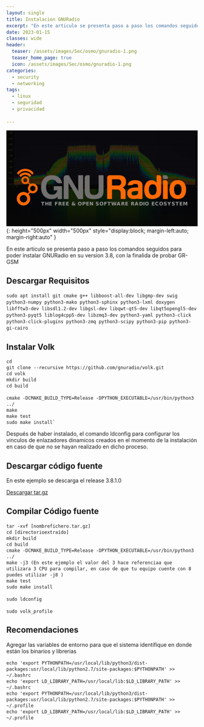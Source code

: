 ```yaml
---
layout: single
title: Instalacion GNURadio 
excerpt: "En este articulo se presenta paso a paso los comandos seguidos para poder instalar GNURadio en su version 3.8, con la finalida de probar GR-GSM "
date: 2023-01-15
classes: wide
header:
  teaser: /assets/images/Sec/osmo/gnuradio-1.png
  teaser_home_page: true
  icon: /assets/images/Sec/osmo/gnuradio-1.png
categories:
  - security
  - networking
tags:
  - linux
  - seguridad
  - privacidad

---
```

![](/assets/images/Sec/osmo/gnuradio-1.png){: height="500px" width="500px" style="display:block; margin-left:auto; margin-right:auto" }



En este articulo se presenta paso a paso los comandos seguidos para poder instalar GNURadio en su version 3.8, con la finalida de probar GR-GSM



## Descargar Requisitos

`sudo apt install git cmake g++ libboost-all-dev libgmp-dev swig python3-numpy python3-mako python3-sphinx python3-lxml doxygen libfftw3-dev libsdl1.2-dev libgsl-dev libqwt-qt5-dev libqt5opengl5-dev python3-pyqt5 liblog4cpp5-dev libzmq3-dev python3-yaml python3-click python3-click-plugins python3-zmq python3-scipy python3-pip python3-gi-cairo`

## Instalar Volk

    cd
    git clone --recursive https://github.com/gnuradio/volk.git
    cd volk
    mkdir build
    cd build

    cmake -DCMAKE_BUILD_TYPE=Release -DPYTHON_EXECUTABLE=/usr/bin/python3 ../
    make
    make test
    sudo make install`

Después de haber instalado, el comando ldconfig para configurar los vinculos de enlazadores dinamicos creados en el momento de la instalación en caso de que no se hayan realizado en dicho proceso.


## Descargar código fuente

En este ejemplo se descarga el release 3.8.1.0

[Descargar tar.gz](https://github.com/gnuradio/gnuradio/archive/refs/tags/v3.8.5.0.tar.gz)


## Compilar Código fuente

    tar -xvf [nombrefichero.tar.gz]
    cd [directorioextraído]
    mkdir build
    cd build
    cmake -DCMAKE_BUILD_TYPE=Release -DPYTHON_EXECUTABLE=/usr/bin/python3 ../
    make -j3 (En este ejemplo el valor del 3 hace referenciaa que utilizara 3 CPU para compilar, en caso de que tu equipo cuente con 8 puedes utilizar -j8 )
    make test
    sudo make install 

    sudo ldconfig

    sudo volk_profile


## Recomendaciones

Agregar las variables de entorno para que el sistema identifique en donde están los binarios y librerias 
    
    echo 'export PYTHONPATH=/usr/local/lib/python3/dist-packages:usr/local/lib/python2.7/site-packages:$PYTHONPATH' >> ~/.bashrc
    echo 'export LD_LIBRARY_PATH=/usr/local/lib:$LD_LIBRARY_PATH' >> ~/.bashrc
    echo 'export PYTHONPATH=/usr/local/lib/python3/dist-packages:usr/local/lib/python2.7/site-packages:$PYTHONPATH' >> ~/.profile
    echo 'export LD_LIBRARY_PATH=/usr/local/lib:$LD_LIBRARY_PATH' >> ~/.profile